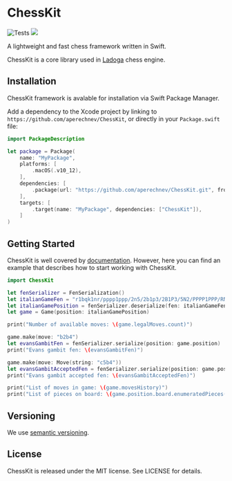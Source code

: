 # ChessKit

![Tests](https://github.com/aperechnev/ChessKit/workflows/Tests/badge.svg) ![](https://img.shields.io/github/license/aperechnev/ChessKit)

A lightweight and fast chess framework written in Swift.

ChessKit is a core library used in [Ladoga](https://lichess.org/@/ladoga_engine) chess engine.

## Installation

ChessKit framework is avalable for installation via Swift Package Manager.

Add a dependency to the Xcode project by linking to `https://github.com/aperechnev/ChessKit`, or directly in your `Package.swift` file:

```Swift
import PackageDescription

let package = Package(
    name: "MyPackage",
    platforms: [
        .macOS(.v10_12),
    ],
    dependencies: [
        .package(url: "https://github.com/aperechnev/ChessKit.git", from: "2.0.0"),
    ],
    targets: [
        .target(name: "MyPackage", dependencies: ["ChessKit"]),
    ]
)
```

## Getting Started

ChessKit is well covered by [documentation](https://aperechnev.github.io/ChessKit/documentation/chesskit/). However, here you can find an example that describes how to start working with ChessKit.

```Swift
import ChessKit

let fenSerializer = FenSerialization()
let italianGameFen = "r1bqk1nr/pppp1ppp/2n5/2b1p3/2B1P3/5N2/PPPP1PPP/RNBQK2R w KQkq - 4 4"
let italianGamePosition = fenSerializer.deserialize(fen: italianGameFen)
let game = Game(position: italianGamePosition)

print("Number of available moves: \(game.legalMoves.count)")

game.make(move: "b2b4")
let evansGambitFen = fenSerializer.serialize(position: game.position)
print("Evans gambit fen: \(evansGambitFen)")

game.make(move: Move(string: "c5b4"))
let evansGambitAcceptedFen = fenSerializer.serialize(position: game.position)
print("Evans gambit accepted fen: \(evansGambitAcceptedFen)")

print("List of moves in game: \(game.movesHistory)")
print("List of pieces on board: \(game.position.board.enumeratedPieces())")
```

## Versioning

We use [semantic versioning](https://semver.org).

## License

ChessKit is released under the MIT license. See LICENSE for details.
